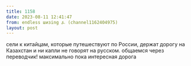 ```yaml
---
title: 1158
date: 2023-08-11 12:41:47
from: endless шизing ⍼ (channel1162404975)
layout: post
---
```


сели к китайцам, которые путешествуют по России, держат дорогу на Казахстан и ни капли не говорят на русском. общаемся через переводчик!
максимально пока интересная дорога

